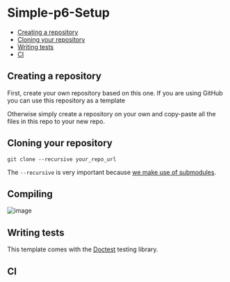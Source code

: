 # Simple-p6-Setup

- [Creating a repository](#creating-a-repository)
- [Cloning your repository](#cloning-your-repository)
- [Writing tests](#writing-tests)
- [CI](#ci)

## Creating a repository

First, create your own repository based on this one. If you are using GitHub you can use this repository as a template

Otherwise simply create a repository on your own and copy-paste all the files in this repo to your new repo.

## Cloning your repository

```
git clone --recursive your_repo_url
```

The `--recursive` is very important because [we make use of submodules](https://julesfouchy.github.io/Learn--Clean-Code-With-Cpp/lessons/git-submodules/).

## Compiling

![image](https://user-images.githubusercontent.com/45451201/217267551-9134512a-6462-4637-963e-d1e5e9519f29.png)

## Writing tests

This template comes with the [Doctest](https://github.com/doctest/doctest) testing library.

## CI
